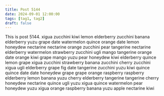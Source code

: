 ```yaml
---
title: Post 5144
date: 2024-09-01 12:00:00
tags: [tag1, tag2]
draft: false
---
```

This is post 5144.
xigua
zucchini
kiwi
lemon
elderberry
zucchini
banana
elderberry
yuzu
grape
date
watermelon
quince
orange
date
lemon
honeydew
nectarine
nectarine
orange
zucchini
pear
tangerine
nectarine
elderberry
watermelon
strawberry
zucchini
ugli
mango
tangerine
orange
date
orange
kiwi
grape
mango
yuzu
pear
honeydew
kiwi
elderberry
quince
lemon
grape
xigua
zucchini
strawberry
banana
zucchini
cherry
zucchini
xigua
ugli
elderberry
grape
fig
date
tangerine
zucchini
yuzu
kiwi
quince
quince
date
date
honeydew
grape
grape
orange
raspberry
raspberry
elderberry
lemon
banana
yuzu
cherry
elderberry
tangerine
tangerine
cherry
honeydew
nectarine
quince
ugli
yuzu
xigua
quince
watermelon
pear
honeydew
yuzu
xigua
orange
raspberry
banana
yuzu
apple
nectarine
kiwi
